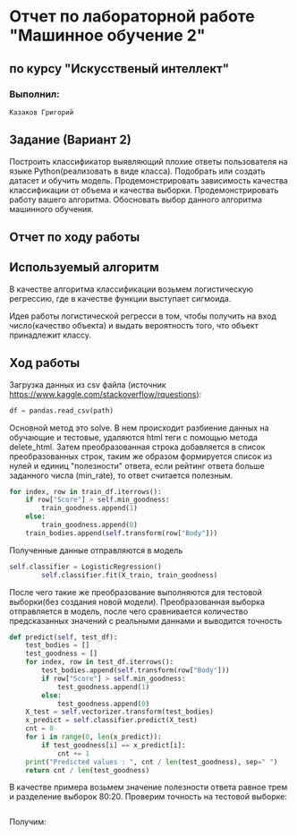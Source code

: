﻿# Отчет по лабораторной работе "Машинное обучение 2"
## по курсу "Искусственый интеллект"

### Выполнил:
    Казаков Григорий
## Задание (Вариант 2)

Построить классификатор выявляющий плохие ответы пользователя на языке Python(реализовать в виде класса). Подобрать или создать датасет и обучить модель. Продемонстрировать зависимость качества классификации от объема и качества выборки. Продемонстрировать работу вашего алгоритма. Обосновать выбор данного алгоритма машинного обучения.

## Отчет по ходу работы

## Используемый алгоритм
В качестве алгоритма классификации возьмем логистическую регрессию, где в качестве функции выступает сигмоида.

Идея работы логистической регресси в том, чтобы получить на вход число(качество объекта)
и выдать вероятность того, что объект принадлежит классу.

## Ход работы

Загрузка данных из csv файла (источник https://www.kaggle.com/stackoverflow/rquestions):
```python
df = pandas.read_csv(path)
```


Основной метод это solve.
В нем происходит разбиение данных на обучающие и тестовые, удаляются html теги с помощью метода delete_html.
Затем преобразованная строка добавляется в список преобразованных строк, таким же образом формируется список из нулей и единиц
"полезности" ответа, если рейтинг ответа больше заданного числа (min_rate), то ответ считается полезным.

```python
for index, row in train_df.iterrows():
    if row["Score"] > self.min_goodness:
        train_goodness.append(1)
    else:
        train_goodness.append(0)
    train_bodies.append(self.transform(row["Body"]))
```

Полученные данные отправляются в модель 

```python
self.classifier = LogisticRegression()
        self.classifier.fit(X_train, train_goodness)
```

После чего такие же преобразование выполняются для тестовой выборки(без создания новой модели).
Преобразованная выборка отправляется в модель, после чего сравнивается количество предсказанных значений
с реальными даннами и выводится точность
```python
def predict(self, test_df):
    test_bodies = []
    test_goodness = []
    for index, row in test_df.iterrows():
        test_bodies.append(self.transform(row["Body"]))
        if row["Score"] > self.min_goodness:
            test_goodness.append(1)
        else:
            test_goodness.append(0)
    X_test = self.vectorizer.transform(test_bodies)
    x_predict = self.classifier.predict(X_test)
    cnt = 0
    for i in range(0, len(x_predict)):
        if test_goodness[i] == x_predict[i]:
            cnt += 1
    print("Predicted values : ", cnt / len(test_goodness), sep=" ")
    return cnt / len(test_goodness)
```

В качестве примера возьмем значение полезности ответа равное трем и разделение выборок 80:20. Проверим точность на тестовой выборке:
```python

```

Получим:
```python

```
